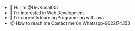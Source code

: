 - 👋 Hi, I’m @DevKunal007
- 👀 I’m interested in Web Development 
- 🌱 I’m currently learning Programming with java
- 📫 How to reach me Contact me On Whatsapp-9022174353

<!---
DevKunal007/DevKunal007 is a ✨ special ✨ repository because its `README.md` (this file) appears on your GitHub profile.
You can click the Preview link to take a look at your changes.
--->
